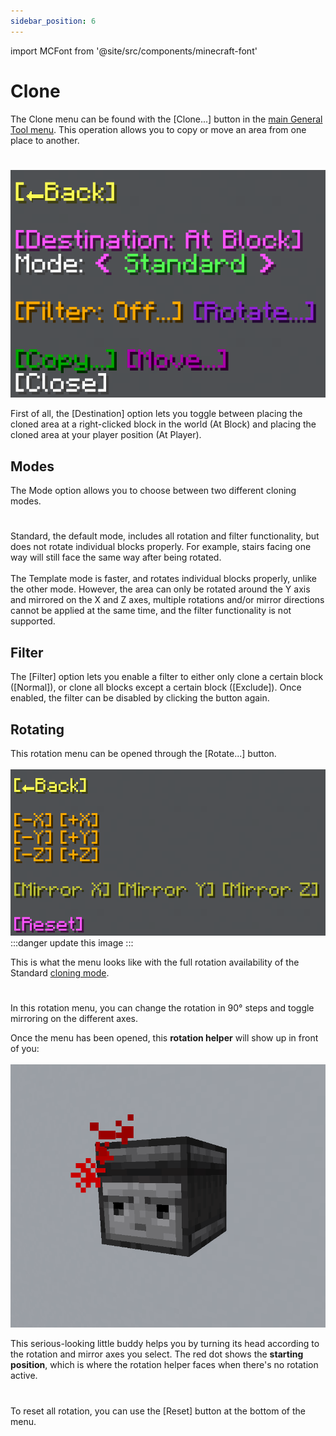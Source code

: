 ```yaml
---
sidebar_position: 6
---
```


import MCFont from '@site/src/components/minecraft-font'

# Clone

The Clone menu can be found with the <MCFont color="dark_blue">[Clone...]</MCFont> button in the [main General Tool menu](usage#main-menu). This operation allows you to copy or move an area from one place to another.
#
![The Clone menu](img/clone_menu.png)

First of all, the <MCFont color="light_purple">[Destination]</MCFont> option lets you toggle between placing the cloned area at a right-clicked block in the world (<MCFont color="light_purple">At Block</MCFont>) and placing the cloned area at your player position (<MCFont color="light_purple">At Player</MCFont>).

## Modes
The <MCFont>Mode</MCFont> option allows you to choose between two different cloning modes.
#
<MCFont color="green">Standard</MCFont>, the default mode, includes all rotation and filter functionality, but does not rotate individual blocks properly. For example, stairs facing one way will still face the same way after being rotated.<br></br>
The <MCFont color="green">Template</MCFont> mode is faster, and rotates individual blocks properly, unlike the other mode. However, the area can only be rotated around the Y axis and mirrored on the X and Z axes, multiple rotations and/or mirror directions cannot be applied at the same time, and the filter functionality is not supported.

## Filter
The <MCFont color="gold">[Filter]</MCFont> option lets you enable a filter to either only clone a certain block (<MCFont color="green">[Normal]</MCFont>), or clone all blocks except a certain block (<MCFont color="gold">[Exclude]</MCFont>). Once enabled, the filter can be disabled by clicking the button again.

## Rotating
This rotation menu can be opened through the <MCFont color="#9122d6">[Rotate...]</MCFont> button.<br></br>
![The rotation menu](img/clone_rotation_menu.png)
:::danger
update this image
:::

This is what the menu looks like with the full rotation availability of the <MCFont color="green">Standard</MCFont> [cloning mode](#modes).
#
In this rotation menu, you can change the rotation in 90° steps and toggle mirroring on the different axes.

Once the menu has been opened, this **rotation helper** will show up in front of you:<br></br>
![The rotation helper observer buddy](img/clone_rotation_helper.png)

This serious-looking little buddy helps you by turning its head according to the rotation and mirror axes you select. The red dot shows the **starting position**, which is where the rotation helper faces when there's no rotation active.
#
To reset all rotation, you can use the <MCFont color="#5a20e3">[Reset]</MCFont> button at the bottom of the menu.

